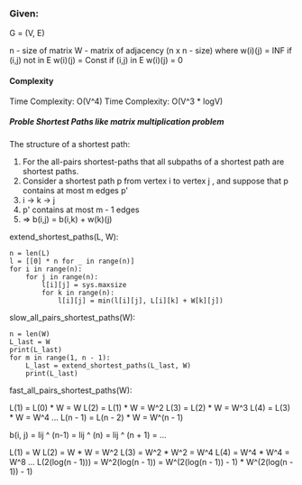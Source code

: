 ### Given:  
G = (V, E)

n - size of matrix
W - matrix of adjacency (n x n - size)
where w(i)(j) = INF if (i,j) not in E
      w(i)(j) = Const if (i,j) in E
      w(i)(j) = 0
        
#### Complexity
Time Complexity: O(V^4)
Time Complexity: O(V^3 * logV)

  
##### Proble Shortest Paths like matrix multiplication problem

The structure of a shortest path:  
1. For the all-pairs shortest-paths that all subpaths of a shortest path are shortest paths.
2. Consider a shortest path p from vertex i to vertex j , and suppose that p contains at most m edges
      p'
3. i -> k -> j
4. p' contains at most m - 1 edges
5. => b(i,j) = b(i,k) + w(k)(j)
    
extend_shortest_paths(L, W):

    n = len(L)
    l = [[0] * n for _ in range(n)]
    for i in range(n):
        for j in range(n):
            l[i][j] = sys.maxsize
            for k in range(n):
                l[i][j] = min(l[i][j], L[i][k] + W[k][j])
     
slow_all_pairs_shortest_paths(W):
    
    n = len(W)
    L_last = W
    print(L_last)
    for m in range(1, n - 1):
        L_last = extend_shortest_paths(L_last, W)
        print(L_last)
        
fast_all_pairs_shortest_paths(W):

L(1) = L(0) * W = W
L(2) = L(1) * W = W^2
L(3) = L(2) * W = W^3
L(4) = L(3) * W = W^4
...
L(n - 1) = L(n - 2) * W = W^(n - 1)

b(i, j) = lij ^ (n-1) = lij ^ (n) = lij ^ (n + 1) = ...

L(1) = W
L(2) = W * W = W^2
L(3) = W^2 * W^2 = W^4
L(4) = W^4 * W^4 = W^8
...
L(2(log(n - 1))) = W^2(log(n - 1)) = W^(2(log(n - 1)) - 1) * W^(2(log(n - 1)) - 1)